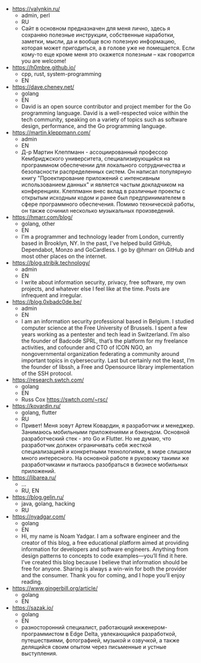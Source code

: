 - https://valynkin.ru/
  - admin, perl
  - RU
  - Сайт в основном предназначен для меня лично, здесь я сохраняю полезные инструкции, собственные наработки, заметки, мысли, да и вообще всю полезную информацию, которая может пригодиться, а в голове уже не помещается.
Если кому-то еще кроме меня это окажется полезным – как говорится you are welcome!
- https://h0mbre.github.io/
  - cpp, rust, system-programming
  - EN
- https://dave.cheney.net/
  - golang
  - EN
  - David is an open source contributor and project member for the Go programming language. David is a well-respected voice within the tech community, speaking on a variety of topics such as software design, performance, and the Go programming language.
- https://martin.kleppmann.com/
  - admin
  - EN
  - Д-р Мартин Клеппманн - ассоциированный профессор Кембриджского университета, специализирующийся на программном обеспечении для локального сотрудничества и безопасности распределенных систем. Он написал популярную книгу "Проектирование приложений с интенсивным использованием данных" и является частым докладчиком на конференциях. Клеппманн внес вклад в различные проекты с открытым исходным кодом и ранее был предпринимателем в сфере программного обеспечения. Помимо технической работы, он также сочинил несколько музыкальных произведений.
- https://hmarr.com/blog/
  - golang, other
  - EN
  - I'm a programmer and technology leader from London, currently based in Brooklyn, NY. In the past, I've helped build GitHub, Dependabot, Monzo and GoCardless. I go by @hmarr on GitHub and most other places on the internet.
- https://blog.stribik.technology/
  - admin
  - EN
  - I write about information security, privacy, free software, my own projects, and whatever else I feel like at the time. Posts are infrequent and irregular.
- https://blog.0xbadc0de.be/
  - admin
  - EN
  - I am an information security professional based in Belgium. I studied computer science at the Free University of Brussels. I spent a few years working as a pentester and tech lead  in Switzerland. I’m also the founder of Badcode SPRL, that’s the platform for my freelance activities, and cofounder and CTO of ICON NGO, an nongovernmental organization federating a community around important topics in cybersecurity. Last but certainly not the least, I’m the founder of libssh, a Free and Opensource library implementation of the SSH protocol.
- https://research.swtch.com/
  - golang
  - EN
  - Russ Cox https://swtch.com/~rsc/
- https://kovardin.ru/
  - golang, flutter
  - RU
  - Привет! Меня зовут Артем Ковардин, я разработчик и менеджер. Занимаюсь мобильными приложениями и бэкендом. Основной разработческий стек - это Go и Flutter. Но не думаю, что разработчик должен ограничивать себя жесткой специализацией и конкретными технологиями, в мире слишком много интересного. На основной работе я руковожу такими же разработчиками и пытаюсь разобраться в бизнесе мобильных приложений.
- https://libarea.ru/
  - ...
  - RU, EN
- https://blog.gelin.ru/
  - java, golang, hacking
  - RU
- https://nyadgar.com/
  - golang
  - EN
  - Hi, my name is Noam Yadgar. I am a software engineer and the creator of this blog, a free educational platform aimed at providing information for developers and software engineers. Anything from design patterns to concepts to code examples—you’ll find it here. I’ve created this blog because I believe that information should be free for anyone. Sharing is always a win-win for both the provider and the consumer. Thank you for coming, and I hope you’ll enjoy reading.
- https://www.gingerbill.org/article/
  - golang
  - EN
- https://sazak.io/
  - golang
  - EN
  - разносторонний специалист, работающий инженером-программистом в Edge Delta, увлекающийся разработкой, путешествиями, фотографией, музыкой и озвучкой, а также делящийся своим опытом через письменные и устные выступления.

